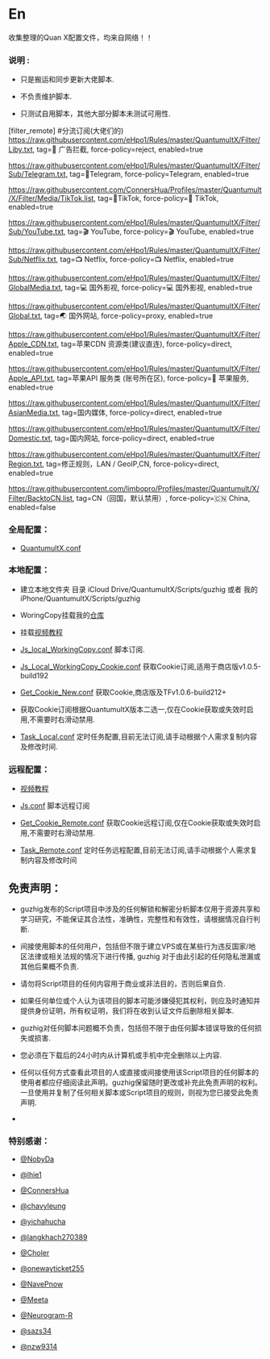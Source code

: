# En
收集整理的Quan X配置文件，均来自网络！！
### 说明 :

* 只是搬运和同步更新大佬脚本.

* 不负责维护脚本.

* 只测试自用脚本，其他大部分脚本未测试可用性.



[filter_remote]
#分流订阅(大佬们的)
https://raw.githubusercontent.com/eHpo1/Rules/master/QuantumultX/Filter/Liby.txt, tag=🚫 广告拦截, force-policy=reject, enabled=true

https://raw.githubusercontent.com/eHpo1/Rules/master/QuantumultX/Filter/Sub/Telegram.txt, tag=📱Telegram, force-policy=Telegram, enabled=true

https://raw.githubusercontent.com/ConnersHua/Profiles/master/Quantumult/X/Filter/Media/TikTok.list, tag=🎵TikTok, force-policy=🎵 TikTok, enabled=true

https://raw.githubusercontent.com/eHpo1/Rules/master/QuantumultX/Filter/Sub/YouTube.txt, tag=🎬 YouTube, force-policy=🎬 YouTube, enabled=true

https://raw.githubusercontent.com/eHpo1/Rules/master/QuantumultX/Filter/Sub/Netflix.txt, tag=📺 Netflix, force-policy=📺 Netflix, enabled=true

https://raw.githubusercontent.com/eHpo1/Rules/master/QuantumultX/Filter/GlobalMedia.txt, tag=💻 国外影视, force-policy=💻 国外影视, enabled=true

https://raw.githubusercontent.com/eHpo1/Rules/master/QuantumultX/Filter/Global.txt, tag=🌏 国外网站, force-policy=proxy, enabled=true

https://raw.githubusercontent.com/eHpo1/Rules/master/QuantumultX/Filter/Apple_CDN.txt, tag=苹果CDN 资源类(建议直连), force-policy=direct, enabled=true

https://raw.githubusercontent.com/eHpo1/Rules/master/QuantumultX/Filter/Apple_API.txt, tag=苹果API 服务类 (账号所在区), force-policy=🍎 苹果服务, enabled=true

https://raw.githubusercontent.com/eHpo1/Rules/master/QuantumultX/Filter/AsianMedia.txt, tag=国内媒体, force-policy=direct, enabled=true

https://raw.githubusercontent.com/eHpo1/Rules/master/QuantumultX/Filter/Domestic.txt, tag=国内网站, force-policy=direct, enabled=true

https://raw.githubusercontent.com/eHpo1/Rules/master/QuantumultX/Filter/Region.txt, tag=修正规则，LAN / GeoIP,CN, force-policy=direct, enabled=true

https://raw.githubusercontent.com/limbopro/Profiles/master/Quantumult/X/Filter/BacktoCN.list, tag=CN（回国，默认禁用）, force-policy=🇨🇳 China, enabled=false

### 全局配置：

* [QuantumultX.conf](https://raw.githubusercontent.com/guzhig/QuantumultX/master/QuantumultX.conf)


### 本地配置：

* 建立本地文件夹
目录 iCloud Drive/QuantumultX/Scripts/guzhig 或者 我的iPhone/QuantumultX/Scripts/guzhig

* WoringCopy挂载我的[仓库](https://github.com/guzhig/QuantumultX.git)

* 挂载[视频教程](https://m.youtube.com/watch?t=3s&v=inCQFnDmRLo)

* [Js_local_WorkingCopy.conf](https://raw.githubusercontent.com/guzhig/QuantumultX/master/Js_local_WorkingCopy.conf) 脚本订阅.

* [Js_Local_WorkingCopy_Cookie.conf](https://raw.githubusercontent.com/guzhig/QuantumultX/master/Js_Local_WorkingCopy_Cookie.conf) 获取Cookie订阅,适用于商店版v1.0.5-build192

* [Get_Cookie_New.conf](https://raw.githubusercontent.com/guzhig/QuantumultX/master/Get_Cookie_New.conf) 获取Cookie,商店版及TFv1.0.6-build212+

* 获取Cookie订阅根据QuantumultX版本二选一,仅在Cookie获取或失效时启用,不需要时右滑动禁用.

* [Task_Local.conf](https://raw.githubusercontent.com/guzhig/QuantumultX/master/Task_Local.conf) 定时任务配置,目前无法订阅,请手动根据个人需求复制内容及修改时间.

### 远程配置：
* [视频教程](https://youtu.be/tr5aji82Vks)

* [Js.conf](https://raw.githubusercontent.com/guzhig/QuantumultX/master/Js.conf) 脚本远程订阅

* [Get_Cookie_Remote.conf](https://raw.githubusercontent.com/guzhig/QuantumultX/master/Get_Cookie_Remote.conf) 获取Cookie远程订阅,仅在Cookie获取或失效时启用,不需要时右滑动禁用.

* [Task_Remote.conf](https://raw.githubusercontent.com/guzhig/QuantumultX/master/Task_Remote.conf) 定时任务远程配置,目前无法订阅,请手动根据个人需求复制内容及修改时间


## 免责声明：

* guzhig发布的Script项目中涉及的任何解锁和解密分析脚本仅用于资源共享和学习研究，不能保证其合法性，准确性，完整性和有效性，请根据情况自行判断.

* 间接使用脚本的任何用户，包括但不限于建立VPS或在某些行为违反国家/地区法律或相关法规的情况下进行传播, guzhig 对于由此引起的任何隐私泄漏或其他后果概不负责.

* 请勿将Script项目的任何内容用于商业或非法目的，否则后果自负.

* 如果任何单位或个人认为该项目的脚本可能涉嫌侵犯其权利，则应及时通知并提供身份证明，所有权证明，我们将在收到认证文件后删除相关脚本.

* guzhig对任何脚本问题概不负责，包括但不限于由任何脚本错误导致的任何损失或损害.

* 您必须在下载后的24小时内从计算机或手机中完全删除以上内容.

* 任何以任何方式查看此项目的人或直接或间接使用该Script项目的任何脚本的使用者都应仔细阅读此声明。guzhig保留随时更改或补充此免责声明的权利。一旦使用并复制了任何相关脚本或Script项目的规则，则视为您已接受此免责声明.
* 

### 特别感谢：
* [@NobyDa](https://github.com/NobyDa)

* [@lhie1](https://github.com/lhie1)

* [@ConnersHua](https://github.com/ConnersHua)

* [@chavyleung](https://github.com/chavyleung)

* [@yichahucha](https://github.com/yichahucha)

* [@langkhach270389](https://github.com/langkhach270389)

* [@Choler](https://github.com/Choler)

* [@onewayticket255](https://github.com/onewayticket255)

* [@NavePnow](https://github.com/NavePnow)

* [@Meeta](https://github.com/MeetaGit)

* [@Neurogram-R](https://github.com/Neurogram-R)

* [@sazs34](https://github.com/sazs34)

* [@nzw9314](https://github.com/nzw9314)
